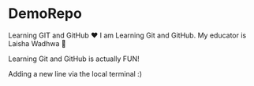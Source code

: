 # DemoRepo
Learning GIT and GitHub ❤️
I am Learning Git and GitHub.
My educator is Laisha Wadhwa 🙂

Learning Git and GitHub is actually FUN!

Adding a new line via the local terminal :)
